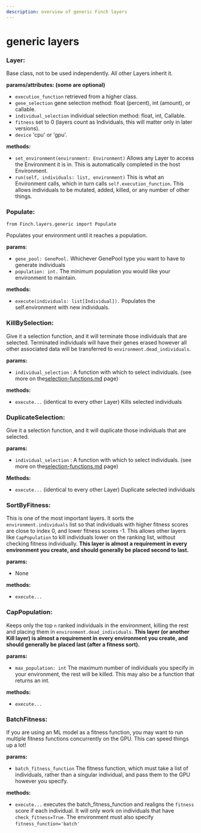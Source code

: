 ```yaml
---
description: overview of generic Finch layers
---
```


# generic layers

### Layer:

Base class, not to be used independently. All other Layers inherit it.

**params/attributes: (some are optional)**

* `execution_function` retrieved from a higher class.
* `gene_selection` gene selection method: float (percent), int (amount), or callable.
* `individual_selection` individual selection method: float, int, Callable.
* `fitness` set to 0 (layers count as Individuals, this will matter only in later versions).
* `device` 'cpu' or 'gpu'.

**methods:**

* `set_environment(environment: Environment)` Allows any Layer to access the Environment it is in. This is automatically completed in the host Environment.
* `run(self, individuals: list, environment)` This is what an Environment calls, which in turn calls `self.execution_function`. This allows individuals to be mutated, added, killed, or any number of other things.

### Populate:

`from Finch.layers.generic import Populate`

Populates your environment until it reaches a population.

**params**:

* `gene_pool: GenePool.` Whichever GenePool type you want to have to generate individuals
* `population: int.` The minimum population you would like your environment to maintain.

**methods:**

* `execute(individuals: list[Individual]).` Populates the self.environment with new individuals.

### KillBySelection:

Give it a selection function, and it will terminate those individuals that are selected. Terminated individuals will have their genes erased however all other associated data will be transferred to `environment.dead_individuals`.

**params:**

* `individual_selection`  : A function with which to select individuals. (see more on the[selection-functions.md](../selection-functions.md "mention") page)

**methods:**

* `execute...` (identical to every other Layer) Kills selected individuals





### DuplicateSelection:

Give it a selection function, and it will duplicate those individuals that are selected.&#x20;

**params:**

* `individual_selection`  : A function with which to select individuals. (see more on the[selection-functions.md](../selection-functions.md "mention") page)

**Methods:**

* `execute...` (identical to every other Layer) Duplicate selected individuals



### SortByFitness:

This is one of the most important layers. It sorts the `environment.individuals` list so that individuals with higher fitness scores are close to index 0, and lower fitness scores -1. This allows other layers like `CapPopulation` to kill individuals lower on the ranking list, without checking fitness individually. **This layer is almost a requirement in every environment you create, and should generally be placed second to last.**&#x20;

**params:**

* None

**methods:**

* `execute...`&#x20;

### CapPopulation:

Keeps only the top `n` ranked individuals in the environment, killing the rest and placing them in `environment.dead_individuals`. **This layer (or another Kill layer) is almost a requirement in every environment you create, and should generally be placed last (after a fitness sort).**

**params:**

* `max_population: int`  The maximum number of individuals you specify in your environment, the rest will be killed. This may also be a function that returns an int.

**methods:**

* &#x20;`execute...`

### BatchFitness:

If you are using an ML model as a fitness function, you may want to run multiple fitness functions concurrently on the GPU. This can speed things up a lot!

**params:**

* `batch_fitness_function` The fitness function, which must take a list of individuals, rather than a singular individual, and pass them to the GPU however you specify.&#x20;

**methods:**

* `execute...` executes the batch\_fitness\_function and realigns the `fitness` score if each individual. It will only work on individuals that have `check_fitness=True`. The environment must also specify `fitness_function='batch'` &#x20;

